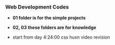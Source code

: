 ### Web Development Codes

- **01 folder is for the simple projects**

- **02, 03 these folders are for knowledge**

- start from day 4:24:00 css huxn video revision